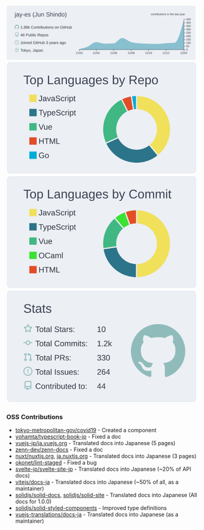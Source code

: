 <!--
### Hi there 👋
-->

[![](https://raw.githubusercontent.com/jay-es/jay-es/main/profile-summary-card-output/nord_bright/0-profile-details.svg)](https://github.com/vn7n24fzkq/github-profile-summary-cards)
[![](https://raw.githubusercontent.com/jay-es/jay-es/main/profile-summary-card-output/nord_bright/1-repos-per-language.svg)](https://github.com/vn7n24fzkq/github-profile-summary-cards)
[![](https://raw.githubusercontent.com/jay-es/jay-es/main/profile-summary-card-output/nord_bright/2-most-commit-language.svg)](https://github.com/vn7n24fzkq/github-profile-summary-cards)
[![](https://raw.githubusercontent.com/jay-es/jay-es/main/profile-summary-card-output/nord_bright/3-stats.svg)](https://github.com/vn7n24fzkq/github-profile-summary-cards)

### OSS Contributions
- [tokyo-metropolitan-gov/covid19](https://github.com/tokyo-metropolitan-gov/covid19) -
  Created a component
- [yohamta/typescript-book-jp](https://github.com/yohamta/typescript-book-jp) -
  Fixed a doc
- [vuejs-jp/ja.vuejs.org](https://github.com/vuejs-jp/ja.vuejs.org) -
  Translated docs into Japanese (5 pages)
- [zenn-dev/zenn-docs](https://github.com/zenn-dev/zenn-docs) -
  Fixed a doc
- [nuxt/nuxtjs.org](https://github.com/nuxt/nuxtjs.org), [ja.nuxtjs.org](https://github.com/vuejs-jp/ja.nuxtjs.org) -
  Translated docs into Japanese (3 pages)
- [okonet/lint-staged](https://github.com/okonet/lint-staged) -
  Fixed a bug
- [svelte-jp/svelte-site-jp](https://github.com/svelte-jp/svelte-site-jp) -
  Translated docs into Japanese (~20% of API docs)
- [vitejs/docs-ja](https://github.com/vitejs/docs-ja) -
  Translated docs into Japanese (~50% of all, as a maintainer)
- [solidjs/solid-docs](https://github.com/solidjs/solid-docs), [solidjs/solid-site](https://github.com/solidjs/solid-site) -
  Translated docs into Japanese (All docs for 1.0.0)
- [solidjs/solid-styled-components](https://github.com/solidjs/solid-styled-components) -
  Improved type definitions
- [vuejs-translations/docs-ja](https://github.com/vuejs-translations/docs-ja) -
  Translated docs into Japanese (as a maintainer)

<!--
**jay-es/jay-es** is a ✨ _special_ ✨ repository because its `README.md` (this file) appears on your GitHub profile.

Here are some ideas to get you started:

- 🔭 I’m currently working on ...
- 🌱 I’m currently learning ...
- 👯 I’m looking to collaborate on ...
- 🤔 I’m looking for help with ...
- 💬 Ask me about ...
- 📫 How to reach me: ...
- 😄 Pronouns: ...
- ⚡ Fun fact: ...
-->
